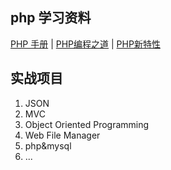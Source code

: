## php 学习资料

[PHP 手册](http://php.net/manual/zh/) | [PHP编程之道](https://phptherightway.golaravel.com/) | [PHP新特性](http://www.php7.site/book/php7/about-30.html)

## 实战项目

1. JSON
2. MVC
3. Object Oriented Programming
4. Web File Manager
5. php&mysql
6. ...
